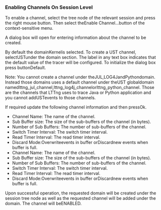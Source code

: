 ### Enabling Channels On Session Level

To enable a channel, select the tree node of the relevant session and press the right mouse button. Then select theEnable Channel...button of the context-sensitive menu.



A dialog box will open for entering information about the channel to be created.



By default the domainKernelis selected. To create a UST channel, selectUSTunder the domain section. The label <Default> in any text box indicates that the default value of the tracer will be configured. To initialize the dialog box press buttonDefault.

Note: You cannot create a channel under theJUL,LOG4JandPythondomain. Instead those domains uses a default channel under theUST globaldomain namedlttng_jul_channel,lttng_log4j_channelorlttng_python_channel. Those are the channels that LTTng uses to trace Java or Python application and you cannot addUSTevents to those channels.

If required update the following channel information and then pressOk.
- Channel Name: The name of the channel.
- Sub Buffer size: The size of the sub-buffers of the channel (in bytes).
- Number of Sub Buffers: The number of sub-buffers of the channel.
- Switch Timer Interval: The switch timer interval.
- Read Timer Interval: The read timer interval.
- Discard Mode:Overwriteevents in buffer orDiscardnew events when buffer is full.
- Channel Name: The name of the channel.
- Sub Buffer size: The size of the sub-buffers of the channel (in bytes).
- Number of Sub Buffers: The number of sub-buffers of the channel.
- Switch Timer Interval: The switch timer interval.
- Read Timer Interval: The read timer interval.
- Discard Mode:Overwriteevents in buffer orDiscardnew events when buffer is full.

Upon successful operation, the requested domain will be created under the session tree node as well as the requested channel will be added under the domain. The channel will beENABLED.